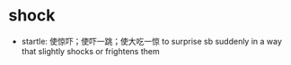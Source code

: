 # shock

- startle: 使惊吓；使吓一跳；使大吃一惊 to surprise sb suddenly in a way that slightly shocks or frightens them
